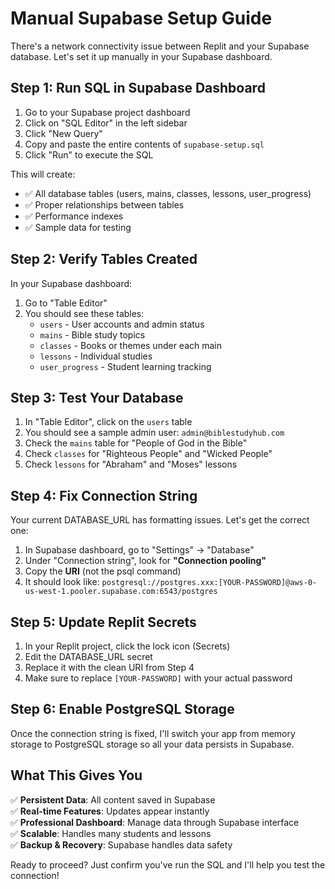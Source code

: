 # Manual Supabase Setup Guide

There's a network connectivity issue between Replit and your Supabase database. Let's set it up manually in your Supabase dashboard.

## Step 1: Run SQL in Supabase Dashboard

1. Go to your Supabase project dashboard
2. Click on "SQL Editor" in the left sidebar
3. Click "New Query"
4. Copy and paste the entire contents of `supabase-setup.sql` 
5. Click "Run" to execute the SQL

This will create:
- ✅ All database tables (users, mains, classes, lessons, user_progress)
- ✅ Proper relationships between tables
- ✅ Performance indexes
- ✅ Sample data for testing

## Step 2: Verify Tables Created

In your Supabase dashboard:
1. Go to "Table Editor"
2. You should see these tables:
   - `users` - User accounts and admin status
   - `mains` - Bible study topics 
   - `classes` - Books or themes under each main
   - `lessons` - Individual studies
   - `user_progress` - Student learning tracking

## Step 3: Test Your Database

1. In "Table Editor", click on the `users` table
2. You should see a sample admin user: `admin@biblestudyhub.com`
3. Check the `mains` table for "People of God in the Bible"
4. Check `classes` for "Righteous People" and "Wicked People"
5. Check `lessons` for "Abraham" and "Moses" lessons

## Step 4: Fix Connection String

Your current DATABASE_URL has formatting issues. Let's get the correct one:

1. In Supabase dashboard, go to "Settings" → "Database"
2. Under "Connection string", look for **"Connection pooling"**
3. Copy the **URI** (not the psql command)
4. It should look like: `postgresql://postgres.xxx:[YOUR-PASSWORD]@aws-0-us-west-1.pooler.supabase.com:6543/postgres`

## Step 5: Update Replit Secrets

1. In your Replit project, click the lock icon (Secrets)
2. Edit the DATABASE_URL secret
3. Replace it with the clean URI from Step 4
4. Make sure to replace `[YOUR-PASSWORD]` with your actual password

## Step 6: Enable PostgreSQL Storage

Once the connection string is fixed, I'll switch your app from memory storage to PostgreSQL storage so all your data persists in Supabase.

## What This Gives You

✅ **Persistent Data**: All content saved in Supabase  
✅ **Real-time Features**: Updates appear instantly  
✅ **Professional Dashboard**: Manage data through Supabase interface  
✅ **Scalable**: Handles many students and lessons  
✅ **Backup & Recovery**: Supabase handles data safety  

Ready to proceed? Just confirm you've run the SQL and I'll help you test the connection!
